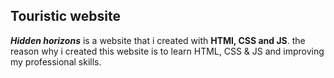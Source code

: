 ## Touristic website

***Hidden horizons*** is a website that i created with **HTMl, CSS and JS**. the reason why i created this website is to learn HTML, CSS & JS and improving my professional skills.
